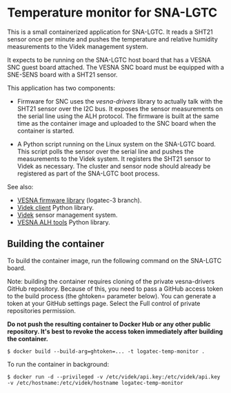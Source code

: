 # Temperature monitor for SNA-LGTC

This is a small containerized application for SNA-LGTC. It reads a SHT21 sensor
once per minute and pushes the temperature and relative humidity measurements
to the Videk management system.

It expects to be running on the SNA-LGTC host board that has a VESNA SNC guest
board attached. The VESNA SNC board must be equipped with a SNE-SENS board with
a SHT21 sensor.

This application has two components:

 * Firmware for SNC uses the *vesna-drivers* library to actually talk with the
   SHT21 sensor over the I2C bus. It exposes the sensor measurements on the
   serial line using the ALH protocol. The firmware is built at the same time
   as the container image and uploaded to the SNC board when the container is
   started.

 * A Python script running on the Linux system on the SNA-LGTC board. This
   script polls the sensor over the serial line and pushes the measurements to
   the Videk system. It registers the SHT21 sensor to Videk as necessary. The
   cluster and sensor node should already be registered as part of the SNA-LGTC
   boot process.

See also:

 * [VESNA firmware library](https://github.com/avian2/vesna-drivers/tree/logatec-3) (logatec-3 branch).
 * [Videk client](https://github.com/sensorlab/sna-lgtc-support/tree/master/videk-client) Python library.
 * [Videk](https://videk.ijs.si) sensor management system.
 * [VESNA ALH tools](https://github.com/avian2/vesna-alh-tools) Python library.

## Building the container

To build the container image, run the following command on the SNA-LGTC board.

Note: building the container requires cloning of the private vesna-drivers
GitHub repository. Because of this, you need to pass a GitHub access token to
the build process (the ghtoken= parameter below). You can generate a token at
your GitHub settings page. Select the Full control of private repositories
permission.

**Do not push the resulting container to Docker Hub or any other public
repository. It's best to revoke the access token immediately after building the
container.**

    $ docker build --build-arg=ghtoken=... -t logatec-temp-monitor .

To run the container in background:

    $ docker run -d --privileged -v /etc/videk/api.key:/etc/videk/api.key -v /etc/hostname:/etc/videk/hostname logatec-temp-monitor
